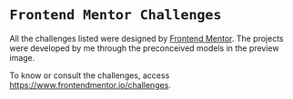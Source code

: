 # `Frontend Mentor Challenges`

All the challenges listed were designed by [Frontend Mentor](https://www.frontendmentor.io/home). The projects were developed by me through the preconceived models in the preview image.

To know or consult the challenges, access <https://www.frontendmentor.io/challenges>.
